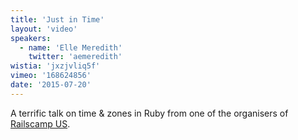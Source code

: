 ```yaml
---
title: 'Just in Time'
layout: 'video'
speakers:
  - name: 'Elle Meredith'
    twitter: 'aemeredith'
wistia: 'jxzjvliq5f'
vimeo: '168624856'
date: '2015-07-20'
---
```


A terrific talk on time & zones in Ruby from one of the organisers of [Railscamp US](https://east.railscamp.us).
